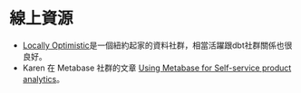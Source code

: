 # 線上資源

- [Locally Optimistic](https://locallyoptimistic.com/)是一個紐約起家的資料社群，相當活躍跟dbt社群關係也很良好。
- Karen 在 Metabase 社群的文章 [Using Metabase for Self-service product analytics](https://www.metabase.com/community_posts/self-service-product-analytics)。